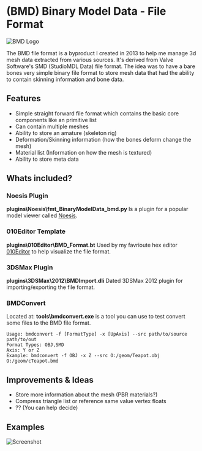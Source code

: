 # (BMD) Binary Model Data - File Format

![BMD Logo](https://github.com/cra0kalo/BMD/blob/main/docs/images/logo.png?raw=true)

The BMD file format is a byproduct I created in 2013 to help me manage 3d mesh data extracted from various sources. It's derived from Valve Software's SMD (StudioMDL Data) file format. The idea was to have a bare bones very simple binary file format to store mesh data that had the ability to contain skinning information and bone data.

## Features

* Simple straight forward file format which contains the basic core components like an primitive list
* Can contain multiple meshes
* Ability to store an amature (skeleton rig)
* Deformation/Skinning information (how the bones deform change the mesh)
* Material list (Information on how the mesh is textured)
* Ability to store meta data

## Whats included?

### Noesis Plugin
**plugins\Noesis\fmt_BinaryModelData_bmd.py**
Is a plugin for a popular model viewer called [Noesis](https://richwhitehouse.com/index.php?content=inc_projects.php&showproject=91).

### 010Editor Template
**plugins\010Editor\BMD_Format.bt**
Used by my favrioute hex editor [010Editor](https://www.sweetscape.com/010editor) to help visualize the file format.

### 3DSMax Plugin
**plugins\3DSMax\2012\BMDImport.dli**
Dated 3DSMax 2012 plugin for importing/exporting the file format.

### BMDConvert

Located at: **tools\bmdconvert.exe** is a tool you can use to test convert some files to the BMD file format.
```
Usage: bmdconvert -f [FormatType] -x [UpAxis] --src path/to/source path/to/out
Format Types: OBJ,SMD
Axis: Y or Z
Example: bmdconvert -f OBJ -x Z --src O:/geom/Teapot.obj O:/geom/cTeapot.bmd
```


## Improvements & Ideas

* Store more information about the mesh (PBR materials?)
* Compress triangle list or reference same value vertex floats
* ?? (You can help decide)

## Examples

![Screenshot](https://github.com/cra0kalo/BMD/blob/main/docs/images/screenshot1.png?raw=true)
